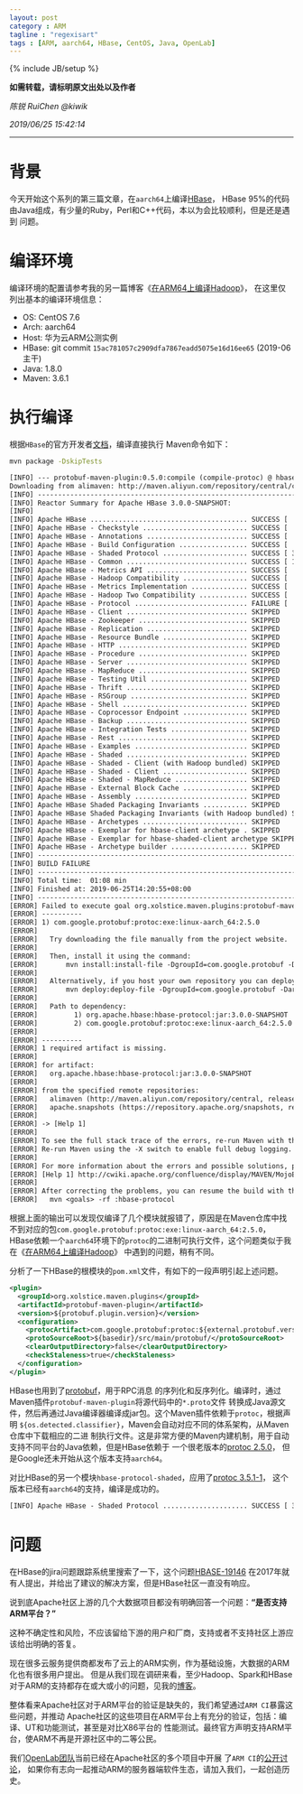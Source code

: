 ```yaml
---
layout: post
category : ARM
tagline : "regexisart"
tags : [ARM, aarch64, HBase, CentOS, Java, OpenLab]
---
```

{% include JB/setup %}

**如需转载，请标明原文出处以及作者**

*陈锐 RuiChen @kiwik*

*2019/06/25 15:42:14*

----------

# 背景 #

今天开始这个系列的第三篇文章，在`aarch64`上编译[HBase](https://github.com/apache/hbase)，
HBase 95%的代码由Java组成，有少量的Ruby，Perl和C++代码，本以为会比较顺利，但是还是遇到
问题。

# 编译环境 #

编译环境的配置请参考我的另一篇博客《[在ARM64上编译Hadoop](https://kiwik.github.io/arm/2019/05/20/%E5%9C%A8-ARM64-%E4%B8%8A%E7%BC%96%E8%AF%91-Hadoop)》，
在这里仅列出基本的编译环境信息：

- OS: CentOS 7.6
- Arch: aarch64
- Host: 华为云ARM公测实例
- HBase: git commit `15ac781057c2909dfa7867eadd5075e16d16ee65` (2019-06主干)
- Java: 1.8.0
- Maven: 3.6.1

# 执行编译 #

根据`HBase`的官方开发者[文档](http://hbase.apache.org/book.html#build)，编译直接执行
Maven命令如下：

```bash
mvn package -DskipTests
```

```txt
[INFO] --- protobuf-maven-plugin:0.5.0:compile (compile-protoc) @ hbase-protocol ---
Downloading from alimaven: http://maven.aliyun.com/repository/central/com/google/protobuf/protoc/2.5.0/protoc-2.5.0-linux-aarch_64.exe
[INFO] ------------------------------------------------------------------------
[INFO] Reactor Summary for Apache HBase 3.0.0-SNAPSHOT:
[INFO] 
[INFO] Apache HBase ....................................... SUCCESS [  5.884 s]
[INFO] Apache HBase - Checkstyle .......................... SUCCESS [  3.614 s]
[INFO] Apache HBase - Annotations ......................... SUCCESS [  1.053 s]
[INFO] Apache HBase - Build Configuration ................. SUCCESS [  0.146 s]
[INFO] Apache HBase - Shaded Protocol ..................... SUCCESS [ 35.803 s]
[INFO] Apache HBase - Common .............................. SUCCESS [ 10.359 s]
[INFO] Apache HBase - Metrics API ......................... SUCCESS [  1.553 s]
[INFO] Apache HBase - Hadoop Compatibility ................ SUCCESS [  2.283 s]
[INFO] Apache HBase - Metrics Implementation .............. SUCCESS [  1.470 s]
[INFO] Apache HBase - Hadoop Two Compatibility ............ SUCCESS [  3.299 s]
[INFO] Apache HBase - Protocol ............................ FAILURE [  0.933 s]
[INFO] Apache HBase - Client .............................. SKIPPED
[INFO] Apache HBase - Zookeeper ........................... SKIPPED
[INFO] Apache HBase - Replication ......................... SKIPPED
[INFO] Apache HBase - Resource Bundle ..................... SKIPPED
[INFO] Apache HBase - HTTP ................................ SKIPPED
[INFO] Apache HBase - Procedure ........................... SKIPPED
[INFO] Apache HBase - Server .............................. SKIPPED
[INFO] Apache HBase - MapReduce ........................... SKIPPED
[INFO] Apache HBase - Testing Util ........................ SKIPPED
[INFO] Apache HBase - Thrift .............................. SKIPPED
[INFO] Apache HBase - RSGroup ............................. SKIPPED
[INFO] Apache HBase - Shell ............................... SKIPPED
[INFO] Apache HBase - Coprocessor Endpoint ................ SKIPPED
[INFO] Apache HBase - Backup .............................. SKIPPED
[INFO] Apache HBase - Integration Tests ................... SKIPPED
[INFO] Apache HBase - Rest ................................ SKIPPED
[INFO] Apache HBase - Examples ............................ SKIPPED
[INFO] Apache HBase - Shaded .............................. SKIPPED
[INFO] Apache HBase - Shaded - Client (with Hadoop bundled) SKIPPED
[INFO] Apache HBase - Shaded - Client ..................... SKIPPED
[INFO] Apache HBase - Shaded - MapReduce .................. SKIPPED
[INFO] Apache HBase - External Block Cache ................ SKIPPED
[INFO] Apache HBase - Assembly ............................ SKIPPED
[INFO] Apache HBase Shaded Packaging Invariants ........... SKIPPED
[INFO] Apache HBase Shaded Packaging Invariants (with Hadoop bundled) SKIPPED
[INFO] Apache HBase - Archetypes .......................... SKIPPED
[INFO] Apache HBase - Exemplar for hbase-client archetype . SKIPPED
[INFO] Apache HBase - Exemplar for hbase-shaded-client archetype SKIPPED
[INFO] Apache HBase - Archetype builder ................... SKIPPED
[INFO] ------------------------------------------------------------------------
[INFO] BUILD FAILURE
[INFO] ------------------------------------------------------------------------
[INFO] Total time:  01:08 min
[INFO] Finished at: 2019-06-25T14:20:55+08:00
[INFO] ------------------------------------------------------------------------
[ERROR] Failed to execute goal org.xolstice.maven.plugins:protobuf-maven-plugin:0.5.0:compile (compile-protoc) on project hbase-protocol: Missing:
[ERROR] ----------
[ERROR] 1) com.google.protobuf:protoc:exe:linux-aarch_64:2.5.0
[ERROR] 
[ERROR]   Try downloading the file manually from the project website.
[ERROR] 
[ERROR]   Then, install it using the command: 
[ERROR]       mvn install:install-file -DgroupId=com.google.protobuf -DartifactId=protoc -Dversion=2.5.0 -Dclassifier=linux-aarch_64 -Dpackaging=exe -Dfile=/path/to/file
[ERROR] 
[ERROR]   Alternatively, if you host your own repository you can deploy the file there: 
[ERROR]       mvn deploy:deploy-file -DgroupId=com.google.protobuf -DartifactId=protoc -Dversion=2.5.0 -Dclassifier=linux-aarch_64 -Dpackaging=exe -Dfile=/path/to/file -Durl=[url] -DrepositoryId=[id]
[ERROR] 
[ERROR]   Path to dependency: 
[ERROR]         1) org.apache.hbase:hbase-protocol:jar:3.0.0-SNAPSHOT
[ERROR]         2) com.google.protobuf:protoc:exe:linux-aarch_64:2.5.0
[ERROR] 
[ERROR] ----------
[ERROR] 1 required artifact is missing.
[ERROR] 
[ERROR] for artifact: 
[ERROR]   org.apache.hbase:hbase-protocol:jar:3.0.0-SNAPSHOT
[ERROR] 
[ERROR] from the specified remote repositories:
[ERROR]   alimaven (http://maven.aliyun.com/repository/central, releases=true, snapshots=false),
[ERROR]   apache.snapshots (https://repository.apache.org/snapshots, releases=false, snapshots=true)
[ERROR] 
[ERROR] -> [Help 1]
[ERROR] 
[ERROR] To see the full stack trace of the errors, re-run Maven with the -e switch.
[ERROR] Re-run Maven using the -X switch to enable full debug logging.
[ERROR] 
[ERROR] For more information about the errors and possible solutions, please read the following articles:
[ERROR] [Help 1] http://cwiki.apache.org/confluence/display/MAVEN/MojoExecutionException
[ERROR] 
[ERROR] After correcting the problems, you can resume the build with the command
[ERROR]   mvn <goals> -rf :hbase-protocol
```

根据上面的输出可以发现仅编译了几个模块就报错了，原因是在Maven仓库中找不到对应的包`com.google.protobuf:protoc:exe:linux-aarch_64:2.5.0`，
HBase依赖一个`aarch64`环境下的`protoc`的二进制可执行文件，这个问题类似于我在《[在ARM64上编译Hadoop](https://kiwik.github.io/arm/2019/05/20/%E5%9C%A8-ARM64-%E4%B8%8A%E7%BC%96%E8%AF%91-Hadoop)》
中遇到的问题，稍有不同。

分析了一下HBase的根模块的`pom.xml`文件，有如下的一段声明引起上述问题。

```xml
<plugin>
  <groupId>org.xolstice.maven.plugins</groupId>
  <artifactId>protobuf-maven-plugin</artifactId>
  <version>${protobuf.plugin.version}</version>
  <configuration>
    <protocArtifact>com.google.protobuf:protoc:${external.protobuf.version}:exe:${os.detected.classifier}</protocArtifact>
    <protoSourceRoot>${basedir}/src/main/protobuf/</protoSourceRoot>
    <clearOutputDirectory>false</clearOutputDirectory>
    <checkStaleness>true</checkStaleness>
  </configuration>
</plugin>
```

HBase也用到了[protobuf](https://github.com/protocolbuffers/protobuf)，用于RPC消息
的序列化和反序列化。编译时，通过Maven插件`protobuf-maven-plugin`将源代码中的`*.proto`文件
转换成Java源文件，然后再通过Java编译器编译成jar包。这个Maven插件依赖于`protoc`，根据声明
`${os.detected.classifier}`，Maven会自动对应不同的体系架构，从Maven仓库中下载相应的二进
制执行文件。这是非常方便的Maven内建机制，用于自动支持不同平台的Java依赖，但是HBase依赖于
一个很老版本的[protoc 2.5.0](https://search.maven.org/artifact/com.google.protobuf/protoc/2.5.0/pom)，
但是Google还未开始从这个版本支持`aarch64`。

对比HBase的另一个模块`hbase-protocol-shaded`，应用了[protoc 3.5.1-1](https://search.maven.org/artifact/com.google.protobuf/protoc/3.5.1-1/pom)，
这个版本已经有`aarch64`的支持，编译是成功的。

```txt
[INFO] Apache HBase - Shaded Protocol ..................... SUCCESS [ 35.803 s]
```

# 问题 #

在HBase的jira问题跟踪系统里搜索了一下，这个问题[HBASE-19146](https://issues.apache.org/jira/browse/HBASE-19146)
在2017年就有人提出，并给出了建议的解决方案，但是HBase社区一直没有响应。

说到底Apache社区上游的几个大数据项目都没有明确回答一个问题：**“是否支持ARM平台？”**

这种不确定性和风险，不应该留给下游的用户和厂商，支持或者不支持社区上游应该给出明确的答复。

现在很多云服务提供商都发布了云上的ARM实例，作为基础设施，大数据的ARM化也有很多用户提出。
但是从我们现在调研来看，至少Hadoop、Spark和HBase对于ARM的支持都存在或大或小的问题，见我的[博客](https://kiwik.github.io/categories.html#ARM-ref)。

整体看来Apache社区对于ARM平台的验证是缺失的，我们希望通过`ARM CI`暴露这些问题，并推动
Apache社区的这些项目在ARM平台上有充分的验证，包括：编译、UT和功能测试，甚至是对比X86平台的
性能测试。最终官方声明支持ARM平台，使ARM不再是开源社区中的二等公民。

我们[OpenLab团队](https://github.com/theopenlab)当前已经在Apache社区的多个项目中开展
了`ARM CI`的[公开讨论](https://lists.apache.org/thread.html/7171c11759ca82301e222787df04afcdd02c744d753bc87a7096320f@%3Cdev.hbase.apache.org%3E)，
如果你有志向一起推动ARM的服务器端软件生态，请加入我们，一起创造历史。
